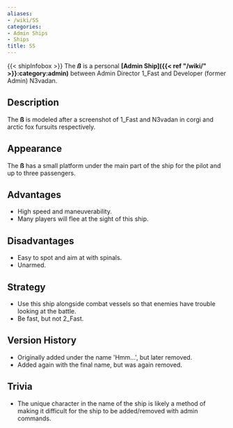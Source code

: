 ```yaml
---
aliases:
- /wiki/SS
categories:
- Admin Ships
- Ships
title: SS
---
```


{{< shipInfobox >}} The **_ß_** is a personal **[Admin Ship]({{< ref "/wiki/" >}}:category:admin)** between Admin Director 1_Fast and Developer (former Admin) N3vadan.

## Description

The **ß** is modeled after a screenshot of 1_Fast and N3vadan in corgi and arctic fox fursuits respectively.

## Appearance

The **ß** has a small platform under the main part of the ship for the pilot and up to three passengers.

## Advantages

- High speed and maneuverability.
- Many players will flee at the sight of this ship.

## Disadvantages

- Easy to spot and aim at with spinals.
- Unarmed.

## Strategy

- Use this ship alongside combat vessels so that enemies have trouble looking at the battle.
- Be fast, but not 2_Fast.

## Version History 

- Originally added under the name 'Hmm...', but later removed.
- Added again with the final name, but was again removed.

## Trivia

- The unique character in the name of the ship is likely a method of making it difficult for the ship to be added/removed with admin commands.